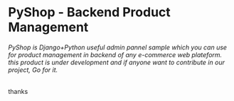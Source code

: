 # PyShop - Backend Product Management

<h6>PyShop is Django+Python useful admin pannel sample which you can use for product management in backend of any e-commerce web plateform. 
this product is under development and if anyone want to contribute in our project, Go for it. </h6>
thanks 



